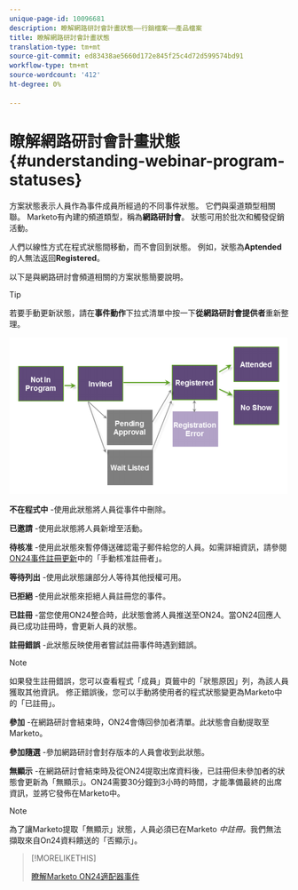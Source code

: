 ```yaml
---
unique-page-id: 10096681
description: 瞭解網路研討會計畫狀態——行銷檔案——產品檔案
title: 瞭解網路研討會計畫狀態
translation-type: tm+mt
source-git-commit: ed83438ae5660d172e845f25c4d72d599574bd91
workflow-type: tm+mt
source-wordcount: '412'
ht-degree: 0%

---
```



# 瞭解網路研討會計畫狀態{#understanding-webinar-program-statuses}

方案狀態表示人員作為事件成員所經過的不同事件狀態。 它們與渠道類型相關聯。 Marketo有內建的頻道類型，稱為&#x200B;**網路研討會**。 狀態可用於批次和觸發促銷活動。

人們以線性方式在程式狀態間移動，而不會回到狀態。 例如，狀態為&#x200B;**Aptended**&#x200B;的人無法返回&#x200B;**Registered**。

以下是與網路研討會頻道相關的方案狀態簡要說明。

>[!TIP]
>
>若要手動更新狀態，請在&#x200B;**事件動作**&#x200B;下拉式清單中按一下&#x200B;**從網路研討會提供者**&#x200B;重新整理。

![](assets/image2015-12-17-13-3a52-3a39.png)

**不在程式中** -使用此狀態將人員從事件中刪除。

**已邀請** -使用此狀態將人員新增至活動。

**待核准** -使用此狀態來暫停傳送確認電子郵件給您的人員。如需詳細資訊，請參閱[ON24事件註冊更新](/help/marketo/product-docs/demand-generation/events/create-an-event/create-an-event-with-the-marketo-on24-adapter/on24-event-registration-updates.md)中的「手動核准註冊者」。

**等待列出** -使用此狀態讓部分人等待其他授權可用。

**已拒絕** -使用此狀態來拒絕人員註冊您的事件。

**已註冊** -當您使用ON24整合時，此狀態會將人員推送至ON24。當ON24回應人員已成功註冊時，會更新人員的狀態。

**註冊錯誤** -此狀態反映使用者嘗試註冊事件時遇到錯誤。

>[!NOTE]
>
>如果發生註冊錯誤，您可以查看程式「成員」頁籤中的「狀態原因」列，為該人員獲取其他資訊。 修正錯誤後，您可以手動將使用者的程式狀態變更為Marketo中的「已註冊」。

**參加** -在網路研討會結束時，ON24會傳回參加者清單。此狀態會自動提取至Marketo。

**參加隨選** -參加網路研討會封存版本的人員會收到此狀態。

**無顯示** -在網路研討會結束時及從ON24提取出席資料後，已註冊但未參加者的狀態會更新為「無顯示」。ON24需要30分鐘到3小時的時間，才能準備最終的出席資訊，並將它發佈在Marketo中。

>[!NOTE]
>
>為了讓Marketo提取「無顯示」狀態，人員必須已在Marketo *中註冊。*&#x200B;我們無法擷取來自On24資料饋送的「否顯示」。

>[!MORELIKETHIS]
>
>[瞭解Marketo ON24適配器事件](/help/marketo/product-docs/demand-generation/events/create-an-event/create-an-event-with-the-marketo-on24-adapter/understanding-marketo-on24-adapter-events.md)
